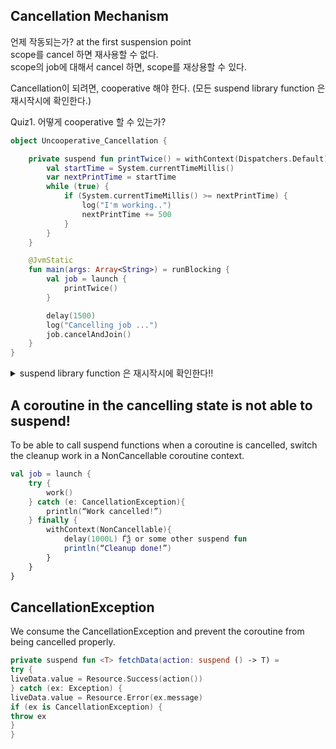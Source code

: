 ## Cancellation Mechanism
언제 작동되는가?  at the first suspension point  
scope를 cancel 하면 재사용할 수 없다.  
scope의 job에 대해서 cancel 하면, scope를 재상용할 수 있다.  

Cancellation이 되려면, cooperative 해야 한다.
(모든 suspend library function 은 재시작시에 확인한다.)

Quiz1. 어떻게 cooperative 할 수 있는가?
```kotlin  
object Uncooperative_Cancellation {

    private suspend fun printTwice() = withContext(Dispatchers.Default) {
        val startTime = System.currentTimeMillis()
        var nextPrintTime = startTime
        while (true) {
            if (System.currentTimeMillis() >= nextPrintTime) {
                log("I'm working..")
                nextPrintTime += 500
            }
        }
    }

    @JvmStatic
    fun main(args: Array<String>) = runBlocking {
        val job = launch {
            printTwice()
        }

        delay(1500)
        log("Cancelling job ...")
        job.cancelAndJoin()
    }
}
```

<details>
<summary>suspend library function 은 재시작시에 확인한다!!</summary>

```kotline
        while (isActive) {
```

```kotlin
        ensureActive()
```

```kotlin
        delay(1)
```

**이 녀석은 안됨**
```kotlin
        delay(0)
```

```kotlin
        yield()
```
</details>

## A coroutine in the cancelling state is not able to suspend!
To be able to call suspend functions when a coroutine is cancelled, switch the cleanup work in a NonCancellable coroutine context.

```kotlin
val job = launch {
    try {
        work()
    } catch (e: CancellationException){
        println(“Work cancelled!”)
    } finally {
        withContext(NonCancellable){
            delay(1000L) ЃѮ or some other suspend fun
            println(“Cleanup done!”)
        }
    }
}
```


## CancellationException 
We consume the CancellationException and prevent the coroutine from being cancelled properly.  
```kotlin
private suspend fun <T> fetchData(action: suspend () -> T) =
try {
liveData.value = Resource.Success(action())
} catch (ex: Exception) {
liveData.value = Resource.Error(ex.message)
if (ex is CancellationException) {
throw ex
}
}
```
